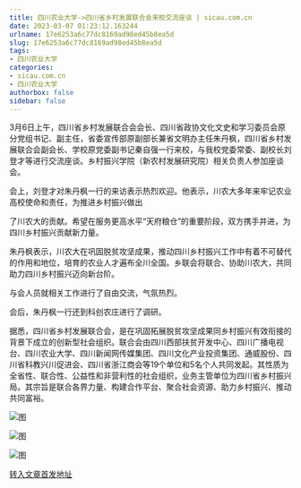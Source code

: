 ```yaml
---
title: 四川农业大学->四川省乡村发展联合会来校交流座谈 | sicau.com.cn
date: 2023-03-07 01:23:12.163244
urlname: 17e6253a6c77dc8169ad98ed45b8ea5d
slug: 17e6253a6c77dc8169ad98ed45b8ea5d
tags: 
- 四川农业大学
categories:
- sicau.com.cn
- 四川农业大学
authorbox: false
sidebar: false
---
```

3月6日上午，四川省乡村发展联合会会长、四川省政协文化文史和学习委员会原分党组书记、副主任，省委宣传部原副部长兼省文明办主任朱丹枫，四川省乡村发展联合会副会长、学校原党委副书记秦自强一行来校，与我校党委常委、副校长刘登才等进行交流座谈。乡村振兴学院（新农村发展研究院）相关负责人参加座谈会。

会上，刘登才对朱丹枫一行的来访表示热烈欢迎。他表示，川农大多年来牢记农业高校使命和责任，为推进乡村振兴做出
<!--more-->
了川农大的贡献。希望在服务更高水平“天府粮仓”的重要阶段，双方携手并进，为四川乡村振兴贡献新力量。

朱丹枫表示，川农大在巩固脱贫攻坚成果，推动四川乡村振兴工作中有着不可替代的作用和地位，培育的农业人才遍布全川全国。乡联会将联合、协助川农大，共同助力四川乡村振兴迈向新台阶。

与会人员就相关工作进行了自由交流，气氛热烈。

会后，朱丹枫一行还到科创农庄进行了调研。

据悉，四川省乡村发展联合会，是在巩固拓展脱贫攻坚成果同乡村振兴有效衔接的背景下成立的创新型社会组织。联合会由四川西部扶贫开发中心、四川广播电视台、四川农业大学、四川新闻网传媒集团、四川文化产业投资集团、通威股份、四川省科教兴川促进会、四川省浙江商会等19个单位和5名个人共同发起。其性质为全省性、联合性、公益性和非营利性的社会组织，业务主管单位为四川省乡村振兴局。其宗旨是联合各界力量、构建合作平台、聚合社会资源、助力乡村振兴、推动共同富裕。

![图](https://news.sicau.edu.cn/__local/C/8A/52/DD2E96D3142D8FA8E7AF123081F_66F8D471_68FB9.png)

![图](https://news.sicau.edu.cn/__local/B/8D/12/60EE3AAA77671467D0D1C43834E_3DAE50F3_6A86E.png)

![图](https://news.sicau.edu.cn/__local/2/AA/3A/01EE9E3478D604E0D6C2020CA08_9EE3C0D3_78449.png)

[转入文章首发地址](https://news.sicau.edu.cn/info/1078/71235.htm)
